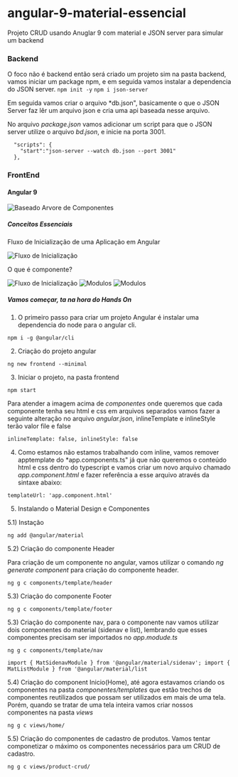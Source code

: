 # angular-9-material-essencial
Projeto CRUD usando Anuglar 9 com material e  JSON server para simular um backend

### Backend

O foco não é backend então será criado um projeto sim na pasta backend, vamos iniciar um package npm, e em seguida
vamos instalar a dependencia do JSON server.
``` npm init -y ```
``` npm i json-server ```

Em seguida vamos criar o arquivo *db.json", basicamente o que o JSON Server faz lêr um arquivo json e cria uma api baseada nesse arquivo.

No arquivo *package.json* vamos adicionar um script para que o JSON server 
utilize o arquivo *bd.json*, e inicie na porta 3001.

```
  "scripts": {
    "start":"json-server --watch db.json --port 3001"
  },
```

### FrontEnd
#### Angular 9

![Baseado Arvore de Componentes](asset/arvorecomponentes.jpg)

##### Conceitos Essenciais

Fluxo de Inicialização de uma Aplicação em Angular

![Fluxo de Inicialização](asset/fluxoinicializacao.jpg)

O que é componente?

![Fluxo de Inicialização](asset/componente.jpg)
![Modulos](asset/modulo.jpg)
![Modulos](asset/organizadomodulo.jpg)

##### Vamos começar, ta na hora do Hands On

1) O primeiro passo para criar um projeto Angular é instalar uma dependencia do node para o angular cli.

``` npm i -g @angular/cli ```

2) Criação do projeto angular

``` ng new frontend --minimal ```

3) Iniciar o projeto, na pasta frontend

``` npm start ```

Para atender a imagem acima de *componentes* onde queremos que cada componente tenha seu html e css em arquivos separados vamos fazer a seguinte alteração no arquivo *angular.json*, inlineTemplate e inlineStyle terão valor file e false

``` inlineTemplate: false, inlineStyle: false ``` 

4) Como estamos não estamos trabalhando com inline, vamos remover apptemplate do *app.components.ts" já que não queremos o conteúdo html e css dentro do typescript e vamos criar um novo arquivo chamado *app.component.html* e fazer referência a esse arquivo através da sintaxe abaixo:

``` templateUrl: 'app.component.html' ```

5) Instalando o Material Design e Componentes

5.1) Instação

``` ng add @angular/material ```

5.2) Criação do componente Header

Para criação de um componente no angular, vamos utilizar o comando *ng generate component* para criação do componente header.

``` ng g c components/template/header ```


5.3) Criação do componente Footer

``` ng g c components/template/footer ```


5.3) Criação do componente nav, para o componente nav vamos utilizar dois componentes do material (sidenav e list), lembrando que esses componentes precisam ser importados no *app.modude.ts*

``` ng g c components/template/nav ```

``` import { MatSidenavModule } from '@angular/material/sidenav'; import { MatListModule } from '@angular/material/list ```

5.4) Criação do component Inicio(Home), até agora estavamos criando os componentes na pasta *componentes/templates* que estão trechos de componentes reutilizados que possam ser utilizados em mais de uma tela. Porém, quando se tratar de uma tela inteira vamos criar nossos componentes na pasta *views*

``` ng g c views/home/ ``` 

5.5) Criação do componentes de cadastro de produtos. Vamos tentar componetizar o máximo os componentes necessários para um CRUD de cadastro. 

``` ng g c views/product-crud/ ``` 